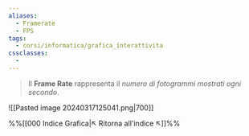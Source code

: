 ```yaml
---
aliases: 
  - Framerate
  - FPS
tags:
  - corsi/informatica/grafica_interattivita
cssclasses:
  - 
---
```


>Il **Frame Rate** rappresenta il *numero di fotogrammi mostrati ogni secondo*.


![[Pasted image 20240317125041.png|700]]

%%[[000 Indice Grafica|↖ Ritorna all'indice ↖]]%%